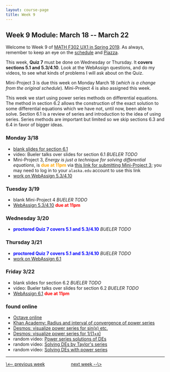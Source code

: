 ```yaml
---
layout: course-page
title: Week 9
---
```


## Week 9 Module: March 18 -- March 22

Welcome to Week 9 of [MATH F302 UX1 in Spring 2019](index.html).  As always, remember to keep an eye on the [schedule](schedule.pdf) and [Piazza](https://piazza.com/uaf/spring2019/math302ux1/home).

This week, **Quiz 7** must be done on Wednesday or Thursday.  It **covers sections 5.1 and 5.3/4.10**.  Look at the WebAssign questions, and do my videos, to see what kinds of problems I will ask about on the Quiz.

Mini-Project 3 is due this week on Monday March 18 (_which is a change from the original schedule_).  Mini-Project 4 is also assigned this week.

This week we start using power series methods on differential equations.  The method in section 6.2 allows the construction of the exact solution to some differential equations which we have not, until now, been able to solve.  Section 6.1 is a review of series and introduction to the idea of using series.  Series methods are important but limited so we skip sections 6.3 and 6.4 in favor of bigger ideas.

### Monday 3/18
* [blank slides for section 6.1](assets/slides/6-1.pdf)
* video: Bueler talks over slides for section 6.1 _BUELER TODO_
* Mini-Project 3, _Energy is just a technique for solving differential equations_, is <span style="color:orange">**due at 11pm**</span> via [this link for submitting Mini-Project 3](https://goo.gl/forms/fmSrrnCs8blR3Fwn1); you may need to log in to your `alaska.edu` account to use this link
* [work on WebAssign 5.3/4.10](https://www.webassign.net/)

### Tuesday 3/19
* blank Mini-Project 4 _BUELER TODO_
* [WebAssign 5.3/4.10](https://www.webassign.net/) <span style="color:red">**due at 11pm**</span>

### Wednesday 3/20
* <span style="color:blue">**proctored Quiz 7 covers 5.1 and 5.3/4.10**</span> _BUELER TODO_

### Thursday 3/21
* <span style="color:blue">**proctored Quiz 7 covers 5.1 and 5.3/4.10**</span> _BUELER TODO_
* [work on WebAssign 6.1](https://www.webassign.net/)

### Friday 3/22
* blank slides for section 6.2 _BUELER TODO_
* video: Bueler talks over slides for section 6.2 _BUELER TODO_
* [WebAssign 6.1](https://www.webassign.net/) <span style="color:red">**due at 11pm**</span>

### found online
* [Octave online](https://octave-online.net/)
* [Khan Academy: Radius and interval of convergence of power series](https://www.khanacademy.org/math/ap-calculus-bc/bc-series-new/bc-10-13/v/power-series-radius-interval-convergence)
* [Desmos: visualize power series for sin(x) etc.](https://www.desmos.com/calculator/pyv84pzacp)
* [Desmos: visualize power series for 1/(1+x)](https://www.desmos.com/calculator/ysgwtgtjqt)
* random video: [Power series solutions of DEs](https://www.youtube.com/watch?v=6csP7dw0XTY)
* random video: [Solving DEs by Taylor's series](https://www.youtube.com/watch?v=Ky5fWB0OHa4)
* random video: [Solving DEs with power series](https://www.youtube.com/watch?v=RJJKq7Uc-9I)

<hr>
<a align="left" href="week8">\<-- previous week</a>  &nbsp; &nbsp; &nbsp; &nbsp; &nbsp; &nbsp; &nbsp; &nbsp; &nbsp; &nbsp; <a align="right" href="week10">next week --\></a>
